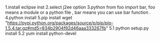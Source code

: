 1.install eclipse inst 
2.select j2ee option
3.python from foo import bar, foo means a module or a python file , bar means you can use bar function .
4.python install 
5.pip install  wget "https://pypi.python.org/packages/source/p/pip/pip-1.5.4.tar.gz#md5=834b2904f92d46aaa333267fb"
5.1 python setup.py install 
5.2 yum install python-devel
